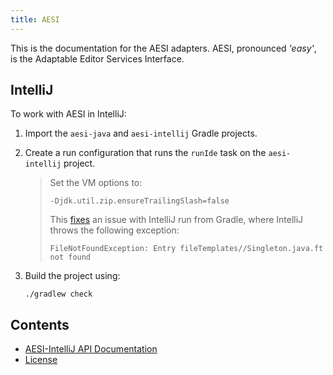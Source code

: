 ```yaml
---
title: AESI
---
```


This is the documentation for the AESI adapters. AESI, pronounced _'easy'_,
is the Adaptable Editor Services Interface.

## IntelliJ
To work with AESI in IntelliJ:

1.  Import the `aesi-java` and `aesi-intellij` Gradle projects.
2.  Create a run configuration that runs the `runIde` task on the `aesi-intellij` project.

    > Set the VM options to:
    >
    >     -Djdk.util.zip.ensureTrailingSlash=false
    >
    > This [fixes](https://youtrack.jetbrains.com/issue/IDEA-177278#comment=27-2373201)
    > an issue with IntelliJ run from Gradle, where IntelliJ throws the
    > following exception:
    > 
    >     FileNotFoundException: Entry fileTemplates//Singleton.java.ft not found
3.  Build the project using:

        ./gradlew check


## Contents
- [AESI-IntelliJ API Documentation](aesi-intellij/index.md)
- [License](license.md)



